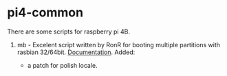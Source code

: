 # pi4-common


There are some scripts for raspberry pi 4B.

1. mb - Excelent script written by RonR for booting multiple partitions with rasbian 32/64bit. [Documentation]( https://www.raspberrypi.org/forums/viewtopic.php?f=29&t=282912). Added:

   * a patch for polish locale.

